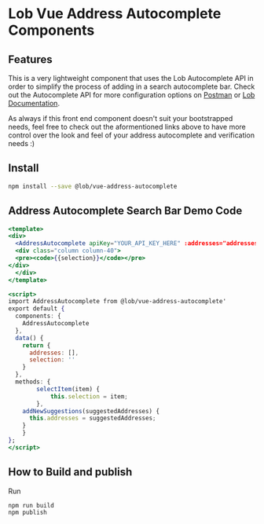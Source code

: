 # Lob Vue Address Autocomplete Components

## Features

 This is a very lightweight component that uses the Lob Autocomplete API in order to simplify the process of adding in a search autocomplete bar. Check out the Autocomplete API for more configuration options on [Postman](https://www.postman.com/lobteam/workspace/lob-public-workspace/overview) or [Lob Documentation](https://docs.lob.com/).

 As always if this front end component doesn't suit your bootstrapped needs, feel free to check out the aformentioned links above to have more control over the look and feel of your address autocomplete and verification needs :)

## Install

```bash
npm install --save @lob/vue-address-autocomplete
```

## Address Autocomplete Search Bar Demo Code 

```jsx
<template>
<div>
  <AddressAutocomplete apiKey="YOUR_API_KEY_HERE" :addresses="addresses" @selectItem="selectItem" @newSuggestions="addNewSuggestions" />
  <div class="column column-40">
  <pre><code>{{selection}}</code></pre>
</div>
  </div>
</template>

<script>
import AddressAutocomplete from @lob/vue-address-autocomplete'
export default {
  components: {
    AddressAutocomplete
  },
  data() {
    return {
      addresses: [],
      selection: ''
    }
  },
  methods: {
		selectItem(item) {
			this.selection = item;
		},
    addNewSuggestions(suggestedAddresses) {
      this.addresses = suggestedAddresses;
    }
	}
};
</script>
```


## How to Build and publish

Run 
```
npm run build
npm publish
```
